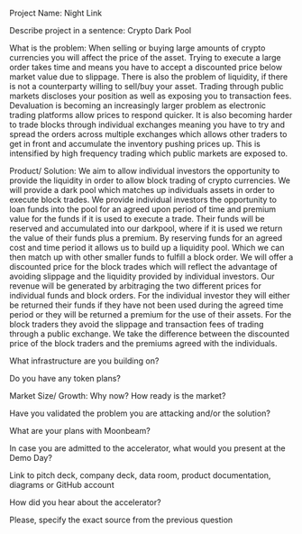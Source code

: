 Project Name: 
Night Link 

Describe project in a sentence: 
Crypto Dark Pool

What is the problem: 
When selling or buying large amounts of crypto currencies you will affect the price of the asset. Trying to execute a large order takes time and means you have to accept a discounted price below market value due to slippage. There is also the problem of liquidity, if there is not a counterparty willing to sell/buy your asset. Trading through public markets discloses your position as well as exposing you to transaction fees. 
Devaluation is becoming an increasingly larger problem as electronic trading platforms allow prices to respond quicker. It is also becoming harder to trade blocks through individual exchanges meaning you have to try and spread the orders across multiple exchanges which allows other traders to get in front and accumulate the inventory pushing prices up. This is intensified by high frequency trading which public markets are exposed to. 

Product/ Solution:
We aim to allow individual investors the opportunity to provide the liquidity in order to allow block trading of crypto currencies. We will provide a dark pool which matches up individuals assets in order to execute block trades. We provide individual investors the opportunity to loan funds into the pool for an agreed upon period of time and premium value for the funds if it is used to execute a trade. Their funds will be reserved and accumulated into our darkpool, where if it is used we return the value of their funds plus a premium. By reserving funds for an agreed cost and time period it allows us to build up a liquidity pool. Which we can then match up with other smaller funds to fulfill a block order. We will offer a discounted price for the block trades which will reflect the advantage of avoiding slippage and the liquidity provided by individual investors. Our revenue will be generated by arbitraging the two different prices for individual funds and block orders. For the individual investor they will either be returned their funds if they have not been used during the agreed time period or they will be returned a premium for the use of their assets. For the block traders they avoid the slippage and transaction fees of trading through a public exchange. We take the difference between the discounted price of the block traders and the premiums agreed with the individuals. 



What infrastructure are you building on?

Do you have any token plans?

Market Size/ Growth: 
Why now? How ready is the market?

Have you validated the problem you are attacking and/or the solution?

What are your plans with Moonbeam?

In case you are admitted to the accelerator, what would you present at the Demo Day?

Link to pitch deck, company deck, data room, product documentation, diagrams or GitHub account

How did you hear about the accelerator?

Please, specify the exact source from the previous question